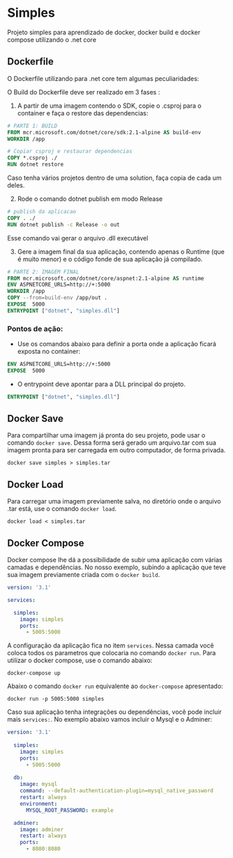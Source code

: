 # Simples
Projeto simples para aprendizado de docker, docker build e docker compose utilizando o .net core   

## Dockerfile
O Dockerfile utilizando para .net core tem algumas peculiaridades:

O Build do Dockerfile deve ser realizado em 3 fases :

1. A partir de uma imagem contendo o SDK, copie o .csproj para o container e faça o restore das dependencias:

```dockerfile
# PARTE 1: BUILD
FROM mcr.microsoft.com/dotnet/core/sdk:2.1-alpine AS build-env
WORKDIR /app

# Copiar csproj e restaurar dependencias
COPY *.csproj ./
RUN dotnet restore
```
Caso tenha vários projetos dentro de uma solution, faça copia de cada um deles.

2. Rode o comando dotnet publish em modo Release

```dockerfile
# publish da aplicacao
COPY . ./
RUN dotnet publish -c Release -o out
```
Esse comando vai gerar o arquivo .dll executável

3. Gere a imagem final da sua aplicação, contendo apenas o Runtime (que é muito menor) e o código fonde de sua aplicação já compilado.

```dockerfile
# PARTE 2: IMAGEM FINAL
FROM mcr.microsoft.com/dotnet/core/aspnet:2.1-alpine AS runtime
ENV ASPNETCORE_URLS=http://+:5000
WORKDIR /app
COPY --from=build-env /app/out .
EXPOSE  5000
ENTRYPOINT ["dotnet", "simples.dll"]
```
### Pontos de ação:
* Use os comandos abaixo para definir a porta onde a aplicação ficará exposta no container:
```dockerfile
ENV ASPNETCORE_URLS=http://+:5000
EXPOSE  5000
```
* O entrypoint deve apontar para a DLL principal do projeto.

```dockerfile
ENTRYPOINT ["dotnet", "simples.dll"]
```

## Docker Save
Para compartilhar uma imagem já pronta do seu projeto, pode usar o comando `docker save`. Dessa forma será gerado um arquivo.tar com sua imagem pronta para ser carregada em outro computador, de forma privada.


`docker save simples > simples.tar`

## Docker Load
Para carregar uma imagem previamente salva, no diretório onde o arquivo .tar está, use o comando `docker load`.


`docker load < simples.tar`

## Docker Compose
Docker compose lhe dá a possibilidade de subir uma aplicação com várias camadas e dependências. No nosso exemplo, subindo a aplicação que teve sua imagem previamente criada com o `docker build`.


```yaml
version: '3.1'

services:

  simples:
    image: simples
    ports:
      - 5005:5000
```
A configuração da aplicação fica no item `services`. Nessa camada você coloca todos os parametros que colocaria no comando `docker run`. Para utilizar o docker compose, use o comando abaixo:

`docker-compose up`

Abaixo o comando `docker run` equivalente ao `docker-compose` apresentado:

`docker run -p 5005:5000 simples`

Caso sua aplicação tenha integrações ou dependências, você pode incluir mais `services:`. No exemplo abaixo vamos incluir o Mysql e o Adminer:

```yaml
version: '3.1'
  
  simples:
    image: simples
    ports:
      - 5005:5000  
  
  db:
    image: mysql
    command: --default-authentication-plugin=mysql_native_password
    restart: always
    environment:
      MYSQL_ROOT_PASSWORD: example

  adminer:
    image: adminer
    restart: always
    ports:
      - 8080:8080
```